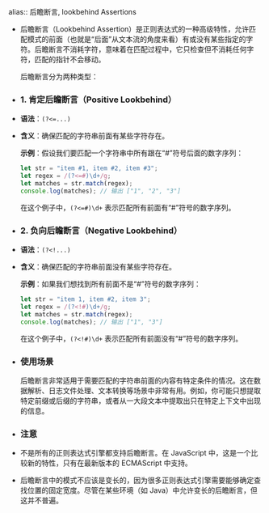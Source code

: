 alias:: 后瞻断言, lookbehind Assertions

- 后瞻断言（Lookbehind Assertion）是正则表达式的一种高级特性，允许匹配模式的前面（也就是“后面”从文本流的角度来看）有或没有某些指定的字符。后瞻断言不消耗字符，意味着在匹配过程中，它只检查但不消耗任何字符，匹配的指针不会移动。
  
  后瞻断言分为两种类型：
- ### 1. 肯定后瞻断言（Positive Lookbehind）
- **语法**：`(?<=...)`
- **含义**：确保匹配的字符串前面有某些字符存在。
  
  **示例**：假设我们要匹配一个字符串中所有跟在“\#”符号后面的数字序列：
  
  ```javascript
  let str = "item #1, item #2, item #3";
  let regex = /(?<=#)\d+/g;
  let matches = str.match(regex);
  console.log(matches); // 输出 ["1", "2", "3"]
  ```
  
  在这个例子中，`(?<=#)\d+` 表示匹配所有前面有“\#”符号的数字序列。
- ### 2. 负向后瞻断言（Negative Lookbehind）
- **语法**：`(?<!...)`
- **含义**：确保匹配的字符串前面没有某些字符存在。
  
  **示例**：如果我们想找到所有前面不是“\#”符号的数字序列：
  
  ```javascript
  let str = "item 1, item #2, item 3";
  let regex = /(?<!#)\d+/g;
  let matches = str.match(regex);
  console.log(matches); // 输出 ["1", "3"]
  ```
  
  在这个例子中，`(?<!#)\d+` 表示匹配所有前面没有“\#”符号的数字序列。
- ### 使用场景
  
  后瞻断言非常适用于需要匹配的字符串前面的内容有特定条件的情况。这在数据解析、日志文件处理、文本转换等场景中非常有用。例如，你可能只想提取特定前缀或后缀的字符串，或者从一大段文本中提取出只在特定上下文中出现的信息。
- ### 注意
- 不是所有的正则表达式引擎都支持后瞻断言。在 JavaScript 中，这是一个比较新的特性，只有在最新版本的 ECMAScript 中支持。
- 后瞻断言中的模式不应该是变长的，因为很多正则表达式引擎需要能够确定查找位置的固定宽度。尽管在某些环境（如 Java）中允许变长的后瞻断言，但这并不普遍。